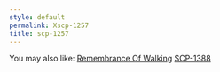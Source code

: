 ```yaml
---
style: default
permalink: Xscp-1257
title: scp-1257
---
```

You may also like:
[Remembrance Of Walking](http://scp-wiki.net/remembrance-of-walking)
[SCP-1388](http://scp-wiki.net/scp-1388)